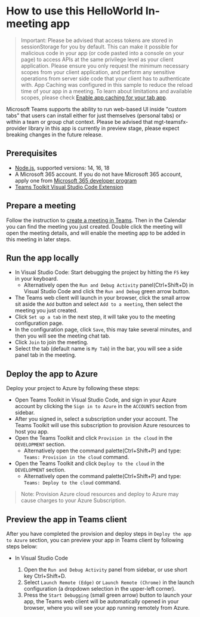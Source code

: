 # How to use this HelloWorld In-meeting app

> Important: Please be advised that access tokens are stored in sessionStorage for you by default. This can make it possible for malicious code in your app (or code pasted into a console on your page) to access APIs at the same privilege level as your client application. Please ensure you only request the minimum necessary scopes from your client application, and perform any sensitive operations from server side code that your client has to authenticate with.
> App Caching was configured in this sample to reduce the reload time of your app in a meeting. To learn about limitations and available scopes, please check [Enable app caching for your tab app](https://learn.microsoft.com/en-us/microsoftteams/platform/apps-in-teams-meetings/app-caching-for-your-tab-app).

Microsoft Teams supports the ability to run web-based UI inside "custom tabs" that users can install either for just themselves (personal tabs) or within a team or group chat context. Please be advised that mgt-teamsfx-provider library in this app is currently in preview stage, please expect breaking changes in the future release.

## Prerequisites

- [Node.js](https://nodejs.org/en/), supported versions: 14, 16, 18
- A Microsoft 365 account. If you do not have Microsoft 365 account, apply one from [Microsoft 365 developer program](https://developer.microsoft.com/en-us/microsoft-365/dev-program)
- [Teams Toolkit Visual Studio Code Extension](https://aka.ms/teams-toolkit)

## Prepare a meeting

Follow the instruction to [create a meeting in Teams](https://support.microsoft.com/en-us/office/create-a-meeting-in-teams-for-personal-and-small-business-use-eb571219-517b-49bf-afe1-4fff091efa85). Then in the Calendar you can find the meeting you just created. Double click the meeting will open the meeting details, and will enable the meeting app to be added in this meeting in later steps.

## Run the app locally

- In Visual Studio Code: Start debugging the project by hitting the `F5` key in your keyboard. 
  - Alternatively open the `Run and Debug Activity` panel(Ctrl+Shift+D) in Visual Studio Code and click the `Run and Debug` green arrow button.
- The Teams web client will launch in your browser, click the small arrow sit aside the `Add` button and select `Add to a meeting`, then select the meeting you just created. 
- Click `Set up a tab` in the next step, it will take you to the meeting configuration page.
- In the configuration page, click `Save`, this may take several minutes, and then you will see the meeting chat tab.
- Click `Join` to join the meeting.
- Select the tab (default name is `My Tab`) in the bar, you will see a side panel tab in the meeting.

## Deploy the app to Azure

Deploy your project to Azure by following these steps:

- Open Teams Toolkit in Visual Studio Code, and sign in your Azure account by clicking the `Sign in to Azure` in the `ACCOUNTS` section from sidebar.
- After you signed in, select a subscription under your account. The Teams Toolkit will use this subscription to provision Azure resources to host you app.
- Open the Teams Toolkit and click `Provision in the cloud` in the `DEVELOPMENT` section.
  - Alternatively open the command palette(Ctrl+Shift+P) and type: `Teams: Provision in the cloud` command.
- Open the Teams Toolkit and click `Deploy to the cloud` in the `DEVELOPMENT` section.
  - Alternatively open the command palette(Ctrl+Shift+P) and type: `Teams: Deploy to the cloud` command.

> Note: Provision Azure cloud resources and deploy to Azure may cause charges to your Azure Subscription.

## Preview the app in Teams client

After you have completed the provision and deploy steps in `Deploy the app to Azure` section, you can preview your app in Teams client by following steps below:

- In Visual Studio Code

  1. Open the `Run and Debug Activity` panel from sidebar, or use short key Ctrl+Shift+D.
  1. Select `Launch Remote (Edge)` or `Launch Remote (Chrome)` in the launch configuration (a dropdown selection in the upper-left corner).
  1. Press the `Start Debugging` (small green arrow) button to launch your app, the Teams web client will be automatically opened in your browser, where you will see your app running remotely from Azure.